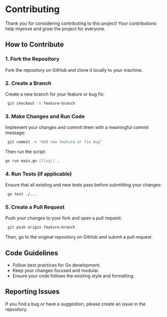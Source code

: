 # Contributing

Thank you for considering contributing to this project! Your contributions help improve and grow the project for everyone.

## How to Contribute

### 1. Fork the Repository
Fork the repository on GitHub and clone it locally to your machine.

### 2. Create a Branch
Create a new branch for your feature or bug fix:
```sh
 git checkout -b feature-branch
```

### 3. Make Changes and Run Code
Implement your changes and commit them with a meaningful commit message:
```sh
 git commit -m "Add new feature or fix bug"
```

Then run the script:

```sh
go run main.go [flags] . 
```

### 4. Run Tests (if applicable)
Ensure that all existing and new tests pass before submitting your changes:
```sh
 go test ./...
```

### 5. Create a Pull Request
Push your changes to your fork and open a pull request:
```sh
 git push origin feature-branch
```
Then, go to the original repository on GitHub and submit a pull request.

## Code Guidelines
- Follow best practices for Go development.
- Keep your changes focused and modular.
- Ensure your code follows the existing style and formatting.

## Reporting Issues
If you find a bug or have a suggestion, please create an issue in the repository.

